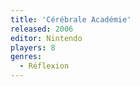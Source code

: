 ```yaml
---
title: 'Cérébrale Académie'
released: 2006
editor: Nintendo
players: 8
genres:
  - Réflexion
---
```

